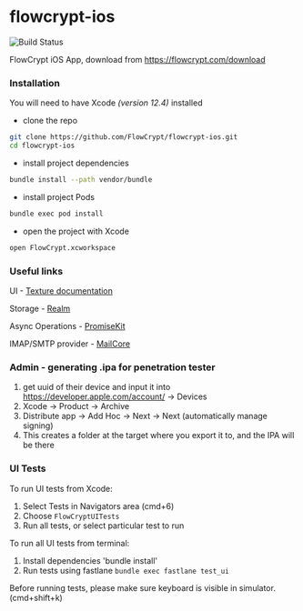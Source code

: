 # flowcrypt-ios

![Build Status](https://flowcrypt.semaphoreci.com/badges/flowcrypt-ios.svg?key=9bd38bf4-4a38-4cb3-b551-38302af1eb07)

FlowCrypt iOS App, download from https://flowcrypt.com/download

### Installation

You will need to have Xcode *(version 12.4)* installed
* clone the repo
```sh
git clone https://github.com/FlowCrypt/flowcrypt-ios.git
cd flowcrypt-ios
```
* install project dependencies
```sh
bundle install --path vendor/bundle
```
* install project Pods
``` sh
bundle exec pod install
```
* open the project with Xcode
``` sh
open FlowCrypt.xcworkspace
```

### Useful links

UI - [Texture documentation](https://texturegroup.org/docs/getting-started.html)

Storage - [Realm](https://github.com/realm)

Async Operations - [PromiseKit](https://github.com/mxcl/PromiseKit)

IMAP/SMTP provider - [MailCore](https://github.com/MailCore/mailcore2)

### Admin - generating .ipa for penetration tester

1) get uuid of their device and input it into https://developer.apple.com/account/ -> Devices
2) Xcode -> Product -> Archive
3) Distribute app -> Add Hoc -> Next -> Next (automatically manage signing)
4) This creates a folder at the target where you export it to, and the IPA will be there

### UI Tests

To run UI tests from Xcode: 
1) Select Tests in Navigators area (cmd+6)
2) Choose `FlowCryptUITests`
3) Run all tests, or select particular test to run

To run all UI tests from terminal:
1) Install dependencies 'bundle install'
2) Run tests using fastlane `bundle exec fastlane test_ui`

Before running tests, please make sure keyboard is visible in simulator. (cmd+shift+k)